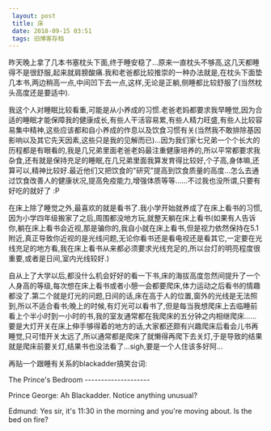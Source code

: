 ```yaml
---
 layout: post
 title: 床
 date: 2018-09-15 03:51
 tags: 旧博客存档
---
```

昨天晚上拿了几本书塞枕头下面,终于睡安稳了...原来一直枕头不够高,这几天都睡得不是很舒服,起来就肩膀酸痛.我和老爸都比较推崇的一种办法就是,在枕头下面垫几本书,两边稍高一点,中间凹下去一点,这样,无论是正躺,侧睡都比较舒服了(当然枕头高度还是要适中).



我这个人对睡眠比较看重,可能是从小养成的习惯.老爸老妈都要求我早睡觉,因为合适的睡眠才能保障我的健康成长,有些人干活容易累,有些人精力旺盛,有些人比较容易集中精神,这些应该都和自小养成的作息以及饮食习惯有关(当然我不敢排除基因影响以及其它先天因素,这些只是我的见解而已)...因为我们家七兄弟一个个长大的历程都是有眼看的,我是几兄弟里面老爸老妈最注重健康培养的,所以平常都要求我杂食,还有就是保持充足的睡眠,在几兄弟里面我算发育得比较好,个子高,身体嘛,还算可以,精神比较好.最近他们又把饮食的"研究"提高到饮食质量的高度...怎么去通过饮食改善人的健康状况,提高免疫能力,增强体质等等......不过我也没所谓,只要有好吃的就好了
:P



在床上除了睡觉之外,最喜欢的就是看书了.我小学开始就养成了在床上看书的习惯,因为小学四年级搬家了之后,周围都没地方玩,就整天躺在床上看书(如果有人告诉你,躺在床上看书会近视,那是骗你的,我自小就在床上看书,但是视力依然保持在5.1附近,真正导致你近视的是光线问题,无论你看书还是看电视还是看其它,一定要在光线充足的地方看,我在床上看书从来都必须要求光线充足的,所以台灯的明亮程度很重要,或者是日间,室内光线较好.)



自从上了大学以后,都没什么机会好好的看一下书,床的海拔高度忽然间提升了一个人身高的等级,每次想在床上看书或者小憩一会都要爬床,体力运动之后看书的情趣都没了.第二个就是灯光的问题,日间的话,床在高于人的位置,窗外的光线是无法照到,所以不适合看书;晚上的时候,有灯光可以看书了,但是每当我想爬床上去临睡前看上个半小时到一小时的书,我的室友通常都在我爬床的五分钟之内相继爬床......要是大灯开关在床上伸手够得着的地方的话,大家都还颇有兴趣爬床后看会儿书再睡觉,只可惜开关太远了,所以通常都是爬床了就懒得再爬下去关灯,于是导致的结果就是爬床前要关灯,结果书也没法看了...sigh,要是一个人住该多好阿...



再贴一个跟睡有关系的blackadder搞笑台词:

The Prince's Bedroom --------------------

Prince George: Ah Blackadder. Notice anything unusual?

Edmund: Yes sir, it's 11:30 in the morning and you're moving about. Is the bed
on fire?

